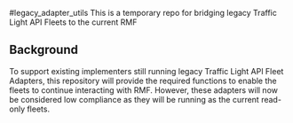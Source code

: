 #legacy_adapter_utils
This is a temporary repo for bridging legacy Traffic Light API Fleets to the current RMF

## Background
To support existing implementers still running legacy Traffic Light API Fleet Adapters, this repository will provide the required functions to enable the fleets to continue interacting with RMF. However, these adapters will now be considered low compliance as they will be running as the current read-only fleets.
